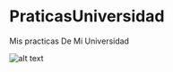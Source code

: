 # PraticasUniversidad
Mis practicas De Mi Universidad

![alt text](https://concepto.de/wp-content/uploads/2014/08/programacion-2-e1551291144973.jpg)


